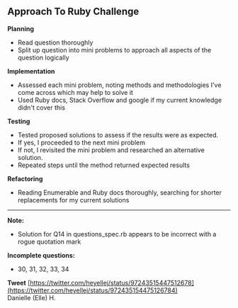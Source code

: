 ## Approach To Ruby Challenge

**Planning**
 - Read question thoroughly
 - Split up question into mini problems to approach all aspects of the question logically

**Implementation**
 - Assessed each mini problem, noting methods and methodologies I've come across which may help to solve it
 - Used Ruby docs, Stack Overflow and google if my current knowledge didn't cover this

**Testing**

 - Tested proposed solutions to assess if the results were as expected.
 - If yes, I proceeded to the next mini problem
 - If not, I revisited the mini problem and researched an alternative solution.
 - Repeated steps until the method returned expected results

**Refactoring**
 - Reading Enumerable and Ruby docs thoroughly, searching for shorter replacements for my current solutions
----------
**Note:**
 - Solution for Q14 in questions_spec.rb appears to be incorrect with a rogue quotation mark

**Incomplete questions:**
 - 30, 31, 32, 33, 34

**Tweet**
[https://twitter.com/heyellej/status/97243515447512678](https://twitter.com/heyellej/status/972435154475126784)
<br/>
Danielle (Elle) H.
